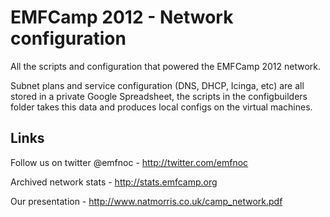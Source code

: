 EMFCamp 2012 - Network configuration
====================================

All the scripts and configuration that powered the EMFCamp 2012 network.

Subnet plans and service configuration (DNS, DHCP, Icinga, etc) are all stored in a private Google Spreadsheet, the scripts in the configbuilders folder takes this data and produces local configs on the virtual machines.

Links
-----

Follow us on twitter @emfnoc - http://twitter.com/emfnoc

Archived network stats - http://stats.emfcamp.org

Our presentation - http://www.natmorris.co.uk/camp_network.pdf

